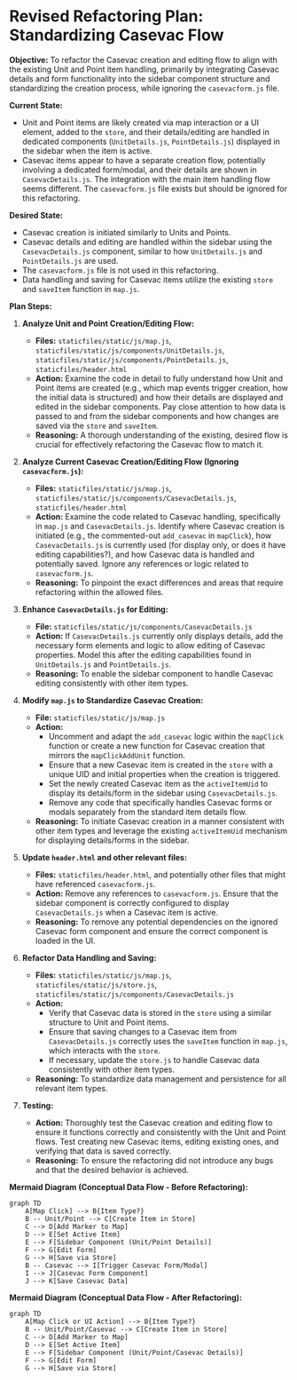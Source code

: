 # Revised Refactoring Plan: Standardizing Casevac Flow

**Objective:** To refactor the Casevac creation and editing flow to align with the existing Unit and Point item handling, primarily by integrating Casevac details and form functionality into the sidebar component structure and standardizing the creation process, while ignoring the `casevacform.js` file.

**Current State:**
*   Unit and Point items are likely created via map interaction or a UI element, added to the `store`, and their details/editing are handled in dedicated components (`UnitDetails.js`, `PointDetails.js`) displayed in the sidebar when the item is active.
*   Casevac items appear to have a separate creation flow, potentially involving a dedicated form/modal, and their details are shown in `CasevacDetails.js`. The integration with the main item handling flow seems different. The `casevacform.js` file exists but should be ignored for this refactoring.

**Desired State:**
*   Casevac creation is initiated similarly to Units and Points.
*   Casevac details and editing are handled within the sidebar using the `CasevacDetails.js` component, similar to how `UnitDetails.js` and `PointDetails.js` are used.
*   The `casevacform.js` file is not used in this refactoring.
*   Data handling and saving for Casevac items utilize the existing `store` and `saveItem` function in `map.js`.

**Plan Steps:**

1.  **Analyze Unit and Point Creation/Editing Flow:**
    *   **Files:** `staticfiles/static/js/map.js`, `staticfiles/static/js/components/UnitDetails.js`, `staticfiles/static/js/components/PointDetails.js`, `staticfiles/header.html`
    *   **Action:** Examine the code in detail to fully understand how Unit and Point items are created (e.g., which map events trigger creation, how the initial data is structured) and how their details are displayed and edited in the sidebar components. Pay close attention to how data is passed to and from the sidebar components and how changes are saved via the `store` and `saveItem`.
    *   **Reasoning:** A thorough understanding of the existing, desired flow is crucial for effectively refactoring the Casevac flow to match it.

2.  **Analyze Current Casevac Creation/Editing Flow (Ignoring `casevacform.js`):**
    *   **Files:** `staticfiles/static/js/map.js`, `staticfiles/static/js/components/CasevacDetails.js`, `staticfiles/header.html`
    *   **Action:** Examine the code related to Casevac handling, specifically in `map.js` and `CasevacDetails.js`. Identify where Casevac creation is initiated (e.g., the commented-out `add_casevac` in `mapClick`), how `CasevacDetails.js` is currently used (for display only, or does it have editing capabilities?), and how Casevac data is handled and potentially saved. Ignore any references or logic related to `casevacform.js`.
    *   **Reasoning:** To pinpoint the exact differences and areas that require refactoring within the allowed files.

3.  **Enhance `CasevacDetails.js` for Editing:**
    *   **File:** `staticfiles/static/js/components/CasevacDetails.js`
    *   **Action:** If `CasevacDetails.js` currently only displays details, add the necessary form elements and logic to allow editing of Casevac properties. Model this after the editing capabilities found in `UnitDetails.js` and `PointDetails.js`.
    *   **Reasoning:** To enable the sidebar component to handle Casevac editing consistently with other item types.

4.  **Modify `map.js` to Standardize Casevac Creation:**
    *   **File:** `staticfiles/static/js/map.js`
    *   **Action:**
        *   Uncomment and adapt the `add_casevac` logic within the `mapClick` function or create a new function for Casevac creation that mirrors the `mapClickAddUnit` function.
        *   Ensure that a new Casevac item is created in the `store` with a unique UID and initial properties when the creation is triggered.
        *   Set the newly created Casevac item as the `activeItemUid` to display its details/form in the sidebar using `CasevacDetails.js`.
        *   Remove any code that specifically handles Casevac forms or modals separately from the standard item details flow.
    *   **Reasoning:** To initiate Casevac creation in a manner consistent with other item types and leverage the existing `activeItemUid` mechanism for displaying details/forms in the sidebar.

5.  **Update `header.html` and other relevant files:**
    *   **Files:** `staticfiles/header.html`, and potentially other files that might have referenced `casevacform.js`.
    *   **Action:** Remove any references to `casevacform.js`. Ensure that the sidebar component is correctly configured to display `CasevacDetails.js` when a Casevac item is active.
    *   **Reasoning:** To remove any potential dependencies on the ignored Casevac form component and ensure the correct component is loaded in the UI.

6.  **Refactor Data Handling and Saving:**
    *   **Files:** `staticfiles/static/js/map.js`, `staticfiles/static/js/store.js`, `staticfiles/static/js/components/CasevacDetails.js`
    *   **Action:**
        *   Verify that Casevac data is stored in the `store` using a similar structure to Unit and Point items.
        *   Ensure that saving changes to a Casevac item from `CasevacDetails.js` correctly uses the `saveItem` function in `map.js`, which interacts with the `store`.
        *   If necessary, update the `store.js` to handle Casevac data consistently with other item types.
    *   **Reasoning:** To standardize data management and persistence for all relevant item types.

7.  **Testing:**
    *   **Action:** Thoroughly test the Casevac creation and editing flow to ensure it functions correctly and consistently with the Unit and Point flows. Test creating new Casevac items, editing existing ones, and verifying that data is saved correctly.
    *   **Reasoning:** To ensure the refactoring did not introduce any bugs and that the desired behavior is achieved.

**Mermaid Diagram (Conceptual Data Flow - Before Refactoring):**

```mermaid
graph TD
    A[Map Click] --> B{Item Type?}
    B -- Unit/Point --> C[Create Item in Store]
    C --> D[Add Marker to Map]
    D --> E[Set Active Item]
    E --> F[Sidebar Component (Unit/Point Details)]
    F --> G[Edit Form]
    G --> H[Save via Store]
    B -- Casevac --> I[Trigger Casevac Form/Modal]
    I --> J[Casevac Form Component]
    J --> K[Save Casevac Data]
```

**Mermaid Diagram (Conceptual Data Flow - After Refactoring):**

```mermaid
graph TD
    A[Map Click or UI Action] --> B{Item Type?}
    B -- Unit/Point/Casevac --> C[Create Item in Store]
    C --> D[Add Marker to Map]
    D --> E[Set Active Item]
    E --> F[Sidebar Component (Unit/Point/Casevac Details)]
    F --> G[Edit Form]
    G --> H[Save via Store]